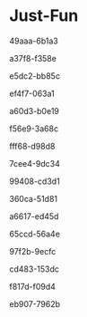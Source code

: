 # Just-Fun

49aaa-6b1a3

a37f8-f358e

e5dc2-bb85c

ef4f7-063a1

a60d3-b0e19

f56e9-3a68c

fff68-d98d8 

7cee4-9dc34 

99408-cd3d1 

360ca-51d81 

a6617-ed45d 

65ccd-56a4e 

97f2b-9ecfc 

cd483-153dc 

f817d-f09d4 

eb907-7962b
